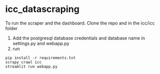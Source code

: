# icc_datascraping
To run the scraper and the dashboard. Clone the repo and in the icc/icc folder
1. Add the postgresql database credentials and database name in settings.py and webapp.py
2. run
```
pip install -r requirements.txt
scrapy crawl icc
streamlit run webapp.py
```
